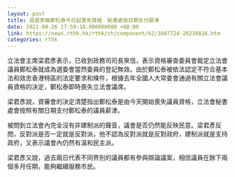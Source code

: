 ```yaml
---
layout: post
title: 梁君彥稱鄭松泰今日起喪失資格　秘書處按日期支付薪津
date: 2021-08-26 17:59:18.000000000 +08:00
link: https://news.rthk.hk/rthk/ch/component/k2/1607724-20210826.htm
categories: rthk
---
```


立法會主席梁君彥表示，已收到政務司司長來信，表示資格審查委員會裁定立法會議員鄭松泰就成為選委會當然委員的登記無效。由於鄭松泰被依法認定不符合基本法和效忠香港特區的法定要求和條件，根據去年全國人大常委會通過有關立法會議員資格的決定，鄭松泰即時喪失立法會議席。

梁君彥說，資審會的決定清楚指出鄭松泰是由今天開始喪失議員資格，立法會秘書處會按照有關日期支付鄭松泰的議員薪津。

被問到立法會內完全沒有非建制派的聲音，議會是否仍然能反映民意。梁君彥反問，反對派是否一定就是反對派，他不認為反對派就是反對政府，建制派就是支持政府，又表示議會內仍然有溫和民主派。

梁君彥又說，過去兩日代表不同界別的議員都有參與辯論議案，相信議員在餘下兩個多月任期，能夠繼續服務市民。
